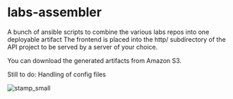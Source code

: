 # labs-assembler

A bunch of ansible scripts to combine the various labs repos into one deployable artifact
The frontend is placed into the http/ subdirectory of the API project to be served by a server of your choice.

You can download the generated artifacts from Amazon S3.

Still to do: Handling of config files


![stamp_small](https://cloud.githubusercontent.com/assets/980959/9278343/27074a4c-42a8-11e5-8262-89c1d6f2217e.png)
